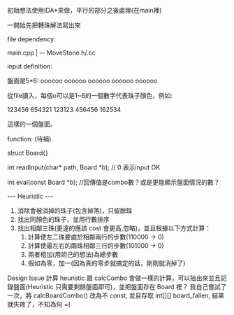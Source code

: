 初始想法使用IDA\*來做，平行的部分之後處理(在main裡)

一開始先把轉珠解法寫出來


file dependency:

main.cpp
|
-- MoveStone.h/.cc


input definition:

盤面是5\*6:
oooooo
oooooo
oooooo
oooooo
oooooo

從file讀入，每個o可以是1~6的一個數字代表珠子顏色，例如:

123456
654321
123123
456456
162534

這樣的一個盤面。


function: (待補)

struct Board{}

int readInput(char\* path, Board \*b); // 0 表示input OK

int eval(const Board \*b);  //回傳值是combo數？或是更能顯示盤面情況的數？


--- Heuristic ---
1. 消除會被消掉的珠子(包含掉落)，只留餘珠
2. 找出同顏色的珠子，並用行數排序
3. 找出相鄰三珠(更遠的應該 cost 會更高,忽略)，並且根據以下方式計算：
	1. 計算使左二珠要處於相鄰兩行的步數(110000 -> 0)
	2. 計算使最左右的兩珠相鄰三行的步數(101000 -> 0)
	3. 兩者相加(用妲己的想法)為總步數
	4. 假如為零，加一(因為真的零步就搞定的話，剛剛就消掉了)

Design Issue
計算 heuristic 跟 calcCombo 會做一樣的計算，可以抽出來並且記錄盤面(Heuristic 只需要剩餘盤面即可)，並把盤面存在 Board 裡？
我自己嘗試了一次，將 calcBoardCombo() 改為不 const, 並且存取 int[][] board\_fallen, 結果就失敗了，不知為何 =(
